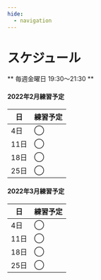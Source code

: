 ```yaml
---
hide:
  - navigation
---
```

# スケジュール
** 毎週金曜日 19:30〜21:30 **

#### 2022年2月練習予定
|日|練習予定|
|---|---|
| 4日|◯|
|11日|◯|
|18日|◯|
|25日|◯|

#### 2022年3月練習予定
|日|練習予定|
|---|---|
| 4日|◯|
|11日|◯|
|18日|◯|
|25日|◯|